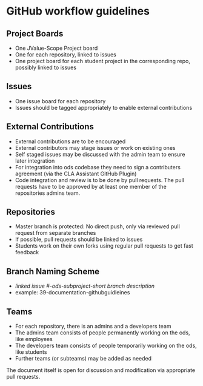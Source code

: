 
# GitHub workflow guidelines

## Project Boards
- One JValue-Scope Project board
- One for each repository, linked to issues
- One project board for each student project in the corresponding repo, possibly linked to issues 
  
## Issues
- One issue board for each repository
- Issues should be tagged appropriately to enable external contributions

## External Contributions
- External contributions are to be encouraged
- External contributors may stage issues or work on existing ones
- Self staged issues may be discussed with the admin team to ensure later integration
- For integration into ods codebase they need to sign a contributers agreement (via the CLA Assistant GitHub Plugin)
- Code integration and review is to be done by pull requests. The pull requests have to be approved by at least one member of the repositories admins team. 

## Repositories
- Master branch is protected: No direct push, only via reviewed pull request from separate branches
- If possible, pull requests should be linked to issues
- Students work on their own forks using regular pull requests to get fast feedback

## Branch Naming Scheme
- *linked issue #*-*ods-subproject*-*short branch description*
- example: 39-documentation-githubguidleines

## Teams
- For each repository, there is an admins and a developers team
- The admins team consists of people permanently working on the ods, like employees
- The developers team consists of people temporarily working on the ods, like students
- Further teams (or subteams) may be added as needed
  
The document itself is open for discussion and modification via appropriate pull requests.
